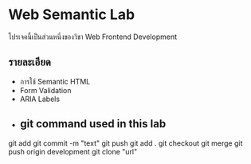 # Web Semantic Lab
โปรเจคนี้เป็นส่วนหนึ่งของวิชา Web Frontend Development
## รายละเอียด
- การใช้ Semantic HTML
- Form Validation
- ARIA Labels
- ## git command used in this lab
git add
git commit -m "text"
git push
git add .
git checkout
git merge
git push origin development
git clone "url"
